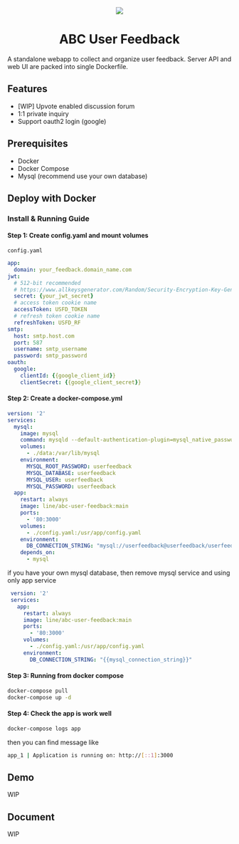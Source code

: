 <p align="center">
    <img src="https://user-images.githubusercontent.com/20738369/138070075-d990fd46-971f-4eb3-87f2-2e36d8503ce0.png">
    <h1 align="center">ABC User Feedback</h1>
</p>


A standalone webapp to collect and organize user feedback. Server API and web UI are packed into single Dockerfile.

## Features

- [WIP] Upvote enabled discussion forum
- 1:1 private inquiry
- Support oauth2 login (google)

## Prerequisites

- Docker
- Docker Compose
- Mysql (recommend use your own database)

## Deploy with Docker


### Install & Running Guide

#### Step 1: Create config.yaml and mount volumes

`config.yaml`
```yaml
app:
  domain: your_feedback.domain_name.com
jwt:
  # 512-bit recommended
  # https://www.allkeysgenerator.com/Random/Security-Encryption-Key-Generator.aspx 
  secret: {your_jwt_secret}
  # access token cookie name
  accessToken: USFD_TOKEN
  # refresh token cookie name
  refreshToken: USFD_RF 
smtp:
  host: smtp.host.com
  port: 587
  username: smtp_username
  password: smtp_password
oauth:
  google:
    clientId: {{google_client_id}}
    clientSecret: {{google_client_secret}}
```

#### Step 2: Create a docker-compose.yml

```yaml
version: '2'
services:
  mysql:
    image: mysql
    command: mysqld --default-authentication-plugin=mysql_native_password
    volumes:
      - ./data:/var/lib/mysql
    environment:
      MYSQL_ROOT_PASSWORD: userfeedback
      MYSQL_DATABASE: userfeedback
      MYSQL_USER: userfeedback
      MYSQL_PASSWORD: userfeedback
  app:
    restart: always
    image: line/abc-user-feedback:main
    ports:
      - '80:3000'
    volumes:
      - ./config.yaml:/usr/app/config.yaml
    environment:
      DB_CONNECTION_STRING: "mysql://userfeedback@userfeedback/userfeedback"
    depends_on:
      - mysql

```

if you have your own mysql database, then remove mysql service and using only app service

```yaml
 version: '2'
 services:
   app:
     restart: always
     image: line/abc-user-feedback:main
     ports:
       - '80:3000'
     volumes:
       - ./config.yaml:/usr/app/config.yaml
     environment:
       DB_CONNECTION_STRING: "{{mysql_connection_string}}"
```

#### Step 3: Running from docker compose

```bash
docker-compose pull
docker-compose up -d
```

#### Step 4: Check the app is work well

```bash
docker-compose logs app
```

then you can find message like
<br />
```bash
app_1 | Application is running on: http://[::1]:3000
```

## Demo

WIP

## Document
WIP
